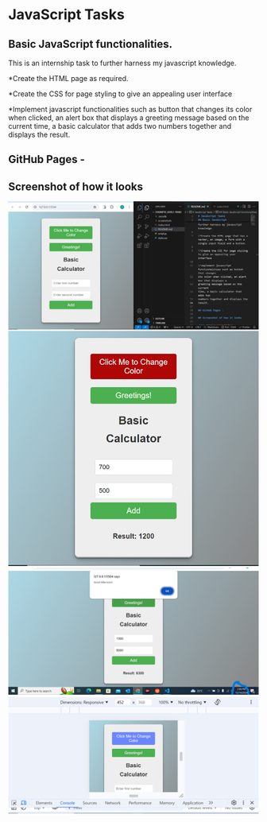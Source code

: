 # JavaScript Tasks

## Basic JavaScript functionalities.

This is an internship task to further harness my javascript knowledge.

\*Create the HTML page as required.

\*Create the CSS for page styling to give an appealing user interface

\*Implement javascript functionalities such as button that changes
its color when clicked, an alert box that displays a
greeting message based on the current
time, a basic calculator that adds two
numbers together and displays the
result.

## GitHub Pages -

## Screenshot of how it looks

<img src="/screenshots/screenshot1.png" alt="image" />
    <img src="/screenshots/screenshot2.png" alt="image" />
    <img src="/screenshots/screenshot3.png" alt="image" />
    <img src="/screenshots/screenshot4.png" alt="image" />
